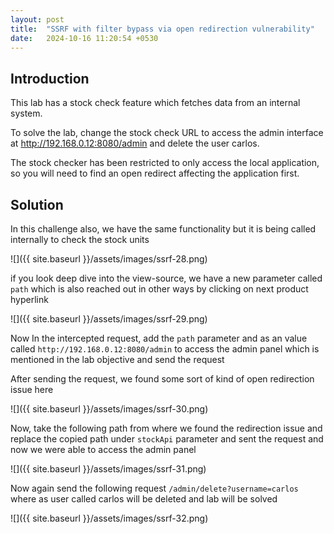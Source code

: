 ```yaml
---
layout: post
title:  "SSRF with filter bypass via open redirection vulnerability"
date:   2024-10-16 11:20:54 +0530
---
```


## Introduction

This lab has a stock check feature which fetches data from an internal system.

To solve the lab, change the stock check URL to access the admin interface at http://192.168.0.12:8080/admin and delete the user carlos.

The stock checker has been restricted to only access the local application, so you will need to find an open redirect affecting the application first. 

## Solution

In this challenge also, we have the same functionality but it is being called internally to check the stock units

![]({{ site.baseurl }}/assets/images/ssrf-28.png)

if you look deep dive into the view-source,  we have a new parameter called `path` which is also reached out in other ways by clicking on next product hyperlink

![]({{ site.baseurl }}/assets/images/ssrf-29.png)

Now In the intercepted request, add the `path` parameter and as an value called `http://192.168.0.12:8080/admin` to access the admin panel which is mentioned in the lab objective and send the request 

After sending the request, we found some sort of kind of open redirection issue here 

![]({{ site.baseurl }}/assets/images/ssrf-30.png)


Now, take the following path from where we found the redirection issue and replace the copied path under `stockApi` parameter and sent the request and now we were able to access the admin panel 

![]({{ site.baseurl }}/assets/images/ssrf-31.png)

Now again send the following request `/admin/delete?username=carlos` where as user called carlos will be deleted and lab will be solved 

![]({{ site.baseurl }}/assets/images/ssrf-32.png)